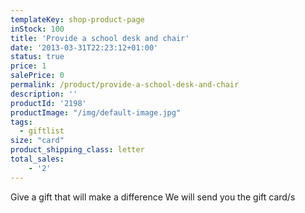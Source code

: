 ```yaml
---
templateKey: shop-product-page
inStock: 100
title: 'Provide a school desk and chair'
date: '2013-03-31T22:23:12+01:00'
status: true
price: 1
salePrice: 0
permalink: /product/provide-a-school-desk-and-chair
description: ''
productId: '2198'
productImage: "/img/default-image.jpg"
tags:
  - giftlist
size: "card"
product_shipping_class: letter
total_sales:
    - '2'
---
```

Give a gift that will make a difference We will send you the gift card/s